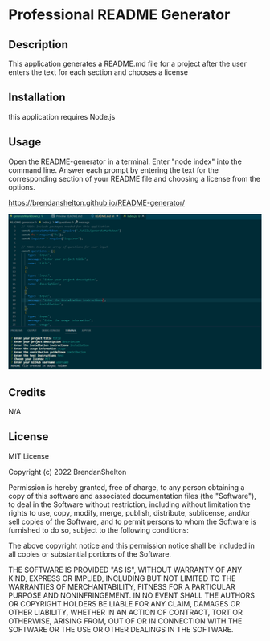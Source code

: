 # Professional README Generator


## Description

This application generates a README.md file for a project after the user enters the text for each section and chooses a license

## Installation

this application requires Node.js

## Usage

Open the README-generator in a terminal. Enter "node index" into the command line. Answer each prompt by entering the text for the corresponding section of your README file and choosing a license from the options.

https://brendanshelton.github.io/README-generator/

![screenshot of application](./assets/screenshot.PNG)

## Credits

N/A

## License

MIT License

Copyright (c) 2022 BrendanShelton

Permission is hereby granted, free of charge, to any person obtaining a copy
of this software and associated documentation files (the "Software"), to deal
in the Software without restriction, including without limitation the rights
to use, copy, modify, merge, publish, distribute, sublicense, and/or sell
copies of the Software, and to permit persons to whom the Software is
furnished to do so, subject to the following conditions:

The above copyright notice and this permission notice shall be included in all
copies or substantial portions of the Software.

THE SOFTWARE IS PROVIDED "AS IS", WITHOUT WARRANTY OF ANY KIND, EXPRESS OR
IMPLIED, INCLUDING BUT NOT LIMITED TO THE WARRANTIES OF MERCHANTABILITY,
FITNESS FOR A PARTICULAR PURPOSE AND NONINFRINGEMENT. IN NO EVENT SHALL THE
AUTHORS OR COPYRIGHT HOLDERS BE LIABLE FOR ANY CLAIM, DAMAGES OR OTHER
LIABILITY, WHETHER IN AN ACTION OF CONTRACT, TORT OR OTHERWISE, ARISING FROM,
OUT OF OR IN CONNECTION WITH THE SOFTWARE OR THE USE OR OTHER DEALINGS IN THE
SOFTWARE.
